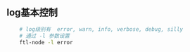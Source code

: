 ## log基本控制

``` bash
    # log级别有  error, warn, info, verbose, debug, silly
    # 通过 -l 参数设置
    ftl-node -l error
```
